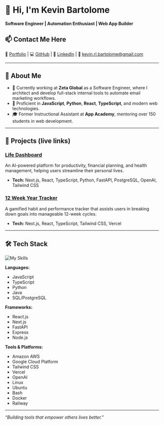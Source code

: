 # 👋 Hi, I'm Kevin Bartolome

**Software Engineer | Automation Enthusiast | Web App Builder**

## 📫 Contact Me Here
💼 [Portfolio](https://portfolio-self-three-61.vercel.app/) | 💻 [GitHub](https://github.com/kxvin1) | 🔗 [LinkedIn](https://www.linkedin.com/in/kevin-bartolome/) | 📧 kevin.rl.bartolome@gmail.com
  
---

## 🧠 About Me

- 🔭 Currently working at **Zeta Global** as a Software Engineer, where I architect and develop full-stack internal tools to automate email marketing workflows.
- 🧰 Proficient in **JavaScript**, **Python**, **React**, **TypeScript**, and modern web technologies.
- 🎓 Former Instructional Assistant at **App Academy**, mentoring over 150 students in web development.
  
---

## 🚀 Projects (live links)

### [Life Dashboard](https://life-dashboard-eta.vercel.app/)

An AI-powered platform for productivity, financial planning, and health management, helping users streamline their personal lives.
- **Tech:** Next.js, React, TypeScript, Python, FastAPI, PostgreSQL, OpenAI, Tailwind CSS

### [12 Week Year Tracker](https://12-week-year-nine.vercel.app/)

A gamified habit and performance tracker that assists users in breaking down goals into manageable 12-week cycles.
- **Tech:** Next.js, React, TypeScript, Tailwind CSS, Vercel

---

## 🛠️ Tech Stack

![My Skills](https://skillicons.dev/icons?i=js,ts,py,java,postgres,react,nextjs,fastapi,express,nodejs,aws,gcp,tailwind,vercel,atom,linux,ubuntu,bash,docker,git,github,html&perline=11)

**Languages:**

- JavaScript
- TypeScript
- Python
- Java
- SQL/PostgreSQL

**Frameworks:**

- React.js
- Next.js
- FastAPI
- Express
- Node.js

**Tools & Platforms:**

- Amazon AWS
- Google Cloud Platform
- Tailwind CSS
- Vercel
- OpenAI
- Linux
- Ubuntu
- Bash
- Docker
- Railway

---

*“Building tools that empower others lives better.”*
